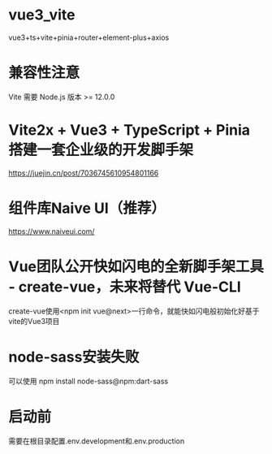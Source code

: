 # vue3_vite
vue3+ts+vite+pinia+router+element-plus+axios

# 兼容性注意
Vite 需要 Node.js 版本 >= 12.0.0

# Vite2x + Vue3 + TypeScript + Pinia 搭建一套企业级的开发脚手架
https://juejin.cn/post/7036745610954801166

# 组件库Naive UI（推荐）
https://www.naiveui.com/

# Vue团队公开快如闪电的全新脚手架工具 - create-vue，未来将替代 Vue-CLI
create-vue使用<npm init vue@next>一行命令，就能快如闪电般初始化好基于vite的Vue3项目

# node-sass安装失败
可以使用 npm install node-sass@npm:dart-sass

# 启动前
需要在根目录配置.env.development和.env.production